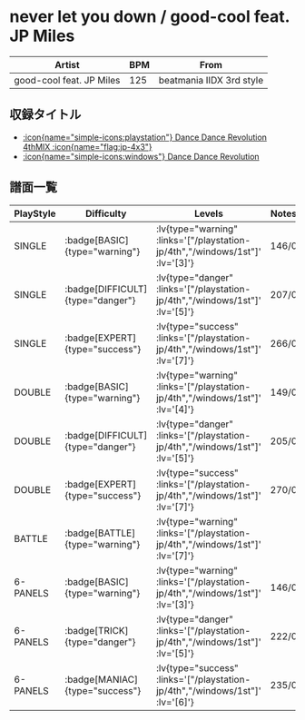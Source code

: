 # never let you down / good-cool feat. JP Miles

|Artist|BPM|From|
|------|---|----|
|good-cool feat. JP Miles|125|beatmania IIDX 3rd style|

## 収録タイトル

- [ :icon{name="simple-icons:playstation"} Dance Dance Revolution 4thMIX :icon{name="flag:jp-4x3"} ](/playstation-jp/4th)
- [ :icon{name="simple-icons:windows"} Dance Dance Revolution](/windows/1st)

## 譜面一覧

|PlayStyle|Difficulty|Levels|Notes|Movie|
|---------|----------|------|-----|-----|
|SINGLE| :badge[BASIC]{type="warning"} | :lv{type="warning" :links='["/playstation-jp/4th","/windows/1st"]' :lv='[3]'} |146/0||
|SINGLE| :badge[DIFFICULT]{type="danger"} | :lv{type="danger" :links='["/playstation-jp/4th","/windows/1st"]' :lv='[5]'} |207/0||
|SINGLE| :badge[EXPERT]{type="success"} | :lv{type="success" :links='["/playstation-jp/4th","/windows/1st"]' :lv='[7]'} |266/0||
|DOUBLE| :badge[BASIC]{type="warning"} | :lv{type="warning" :links='["/playstation-jp/4th","/windows/1st"]' :lv='[4]'} |149/0||
|DOUBLE| :badge[DIFFICULT]{type="danger"} | :lv{type="danger" :links='["/playstation-jp/4th","/windows/1st"]' :lv='[5]'} |205/0||
|DOUBLE| :badge[EXPERT]{type="success"} | :lv{type="success" :links='["/playstation-jp/4th","/windows/1st"]' :lv='[7]'} |270/0||
|BATTLE| :badge[BATTLE]{type="warning"} | :lv{type="warning" :links='["/playstation-jp/4th","/windows/1st"]' :lv='[7]'} |||
|6-PANELS| :badge[BASIC]{type="warning"} | :lv{type="warning" :links='["/playstation-jp/4th","/windows/1st"]' :lv='[3]'} |146/0||
|6-PANELS| :badge[TRICK]{type="danger"} | :lv{type="danger" :links='["/playstation-jp/4th","/windows/1st"]' :lv='[5]'} |222/0||
|6-PANELS| :badge[MANIAC]{type="success"} | :lv{type="success" :links='["/playstation-jp/4th","/windows/1st"]' :lv='[6]'} |235/0||
